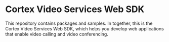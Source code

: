 Cortex Video Services Web SDK
=============================
This repository contains packages and samples. In together, this is 
the Cortex Video Services Web SDK, which helps you develop web applications 
that enable video calling and video conferencing.

